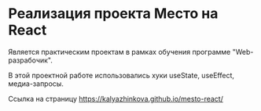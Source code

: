 #  Реализация проекта Место на React

Является практическим проектам в рамках обучения программе  "Web-разрабочик".

 В этой проектной работе использовались хуки useState, useEffect, медиа-запросы.

Ссылка на страницу https://kalyazhinkova.github.io/mesto-react/

 

